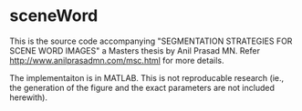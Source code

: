 sceneWord
=========

This is the source code accompanying "SEGMENTATION STRATEGIES FOR SCENE WORD IMAGES" a Masters thesis by Anil Prasad MN. Refer http://www.anilprasadmn.com/msc.html for more details.

The implementaiton is in MATLAB. This is not reproducable research (ie., the generation of the figure and the exact parameters are not included herewith).

